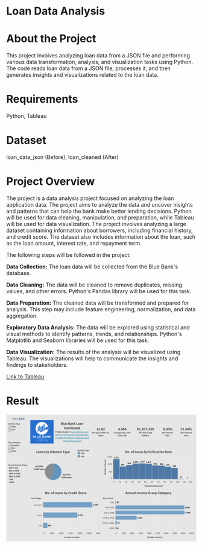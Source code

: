 # Loan Data Analysis

# About the Project
This project involves analyzing loan data from a JSON file and performing various data transformation, analysis, and visualization tasks using Python. The code reads loan data from a JSON file, processes it, and then generates insights and visualizations related to the loan data.

# Requirements
Python, Tableau

# Dataset 
loan_data_json (Before), loan_cleaned (After)

# Project Overview
The project is a data analysis project focused on analyzing the loan application data. The project aims to analyze the data and uncover insights and patterns that can help the bank make better lending decisions. Python will be used for data cleaning, manipulation, and preparation, while Tableau will be used for data visualization. The project involves analyzing a large dataset containing information about borrowers, including financial history, and credit score. The dataset also includes information about the loan, such as the loan amount, interest rate, and repayment term.

The following steps will be followed in the project:

<strong>Data Collection:</strong> The loan data will be collected from the Blue Bank's database.

<strong>Data Cleaning:</strong> The data will be cleaned to remove duplicates, missing values, and other errors. Python's Pandas library will be used for this task.

<strong>Data Preparation:</strong> The cleaned data will be transformed and prepared for analysis. This step may include feature engineering, normalization, and data aggregation.

<strong>Exploratory Data Analysis:</strong> The data will be explored using statistical and visual methods to identify patterns, trends, and relationships. Python's Matplotlib and Seaborn libraries will be used for this task.

<strong>Data Visualization:</strong> The results of the analysis will be visualized using Tableau. The visualizations will help to communicate the insights and findings to stakeholders.

[Link to Tableau](https://public.tableau.com/app/profile/abdul.mateen.mulla/viz/LoanAnalysisforBlueBank/BlueBankLoan)

# Result
![Dashboard](https://github.com/MatrixX-X/Projects/blob/main/Data_Analysis/Loan_Analysis/Dashboard.png)


